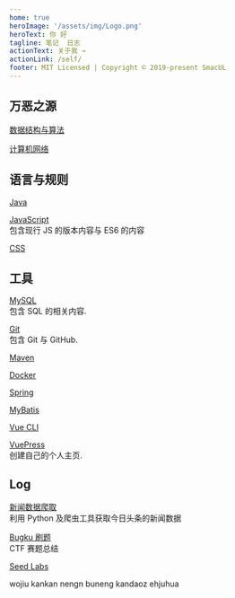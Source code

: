 ```yaml
---
home: true
heroImage: '/assets/img/Logo.png'
heroText: 你 好
tagline: 笔记  日志
actionText: 关于我 →
actionLink: /self/
footer: MIT Licensed | Copyright © 2019-present SmacUL
---
```


## 万恶之源
[数据结构与算法](/basic/datastructure/)

[计算机网络](/basic/network/)

## 语言与规则
[Java](/lang/java)

[JavaScript](/lang/js)   
包含现行 JS 的版本内容与 ES6 的内容
<!-- - [Python](./lang/python) -->

[CSS](/lang/css)

## 工具
[MySQL](/tool/mysql)  
    包含 SQL 的相关内容.   

<!-- - [Webpack](./tool/webpack/文档阅读)  -->
[Git](/tool/git/Git)   
    包含 Git 与 GitHub.   

[Maven](/tool/maven/Maven)  

[Docker](/tool/docker)

[Spring](/tool/spring)  

[MyBatis](/tool/mybatis/MyBatis)  

<!-- - [Hibernate](./tool/hibernate/Hibernate) -->
[Vue CLI](/tool/vuecli)  

[VuePress](/tool/vuepress)    
    创建自己的个人主页. 

## Log
[新闻数据爬取](/log/news_crawler)    
    利用 Python 及爬虫工具获取今日头条的新闻数据

[Bugku 刷题](/log/bugku)  
    CTF 赛题总结

[Seed Labs](/log/seed_labs)


wojiu kankan nengn buneng kandaoz ehjuhua 